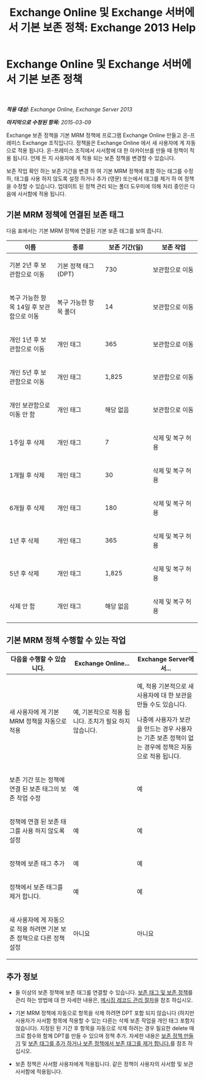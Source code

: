 ﻿---
title: 'Exchange Online 및 Exchange 서버에서 기본 보존 정책: Exchange 2013 Help'
TOCTitle: 기본 보존 정책
ms:assetid: bcf31b2d-463b-4623-b488-c8ac40f14f62
ms:mtpsurl: https://technet.microsoft.com/ko-kr/library/Dn775046(v=EXCHG.150)
ms:contentKeyID: 62625497
ms.date: 05/22/2018
mtps_version: v=EXCHG.150
ms.translationtype: MT
---

# Exchange Online 및 Exchange 서버에서 기본 보존 정책

 

_**적용 대상:** Exchange Online, Exchange Server 2013_

_**마지막으로 수정된 항목:** 2015-03-09_

Exchange 보존 정책을 기본 MRM 정책에 프로그램 Exchange Online 만들고 온-프레미스 Exchange 조직입니다. 정책을은 Exchange Online 에서 새 사용자에 게 자동으로 적용 됩니다. 온-프레미스 조직에서 사서함에 대 한 아카이브를 만들 때 정책이 적용 됩니다. 언제 든 지 사용자에 게 적용 되는 보존 정책을 변경할 수 있습니다.

보존 작업 확인 하는 보존 기간을 변경 하 여 기본 MRM 정책에 포함 하는 태그를 수정 하, 태그를 사용 하지 않도록 설정 하거나 추가 (영문) 또는에서 태그를 제거 하 여 정책을 수정할 수 있습니다. 업데이트 된 정책 관리 되는 폴더 도우미에 의해 처리 중인은 다음에 사서함에 적용 됩니다.

## 기본 MRM 정책에 연결된 보존 태그

다음 표에서는 기본 MRM 정책에 연결된 기본 보존 태그를 보여 줍니다.


<table>
<colgroup>
<col style="width: 25%" />
<col style="width: 25%" />
<col style="width: 25%" />
<col style="width: 25%" />
</colgroup>
<thead>
<tr class="header">
<th>이름</th>
<th>종류</th>
<th>보존 기간(일)</th>
<th>보존 작업</th>
</tr>
</thead>
<tbody>
<tr class="odd">
<td><p>기본 2년 후 보관함으로 이동</p></td>
<td><p>기본 정책 태그 (DPT)</p></td>
<td><p>730</p></td>
<td><p>보관함으로 이동</p></td>
</tr>
<tr class="even">
<td><p>복구 가능한 항목 14일 후 보관함으로 이동</p></td>
<td><p>복구 가능한 항목 폴더</p></td>
<td><p>14</p></td>
<td><p>보관함으로 이동</p></td>
</tr>
<tr class="odd">
<td><p>개인 1년 후 보관함으로 이동</p></td>
<td><p>개인 태그</p></td>
<td><p>365</p></td>
<td><p>보관함으로 이동</p></td>
</tr>
<tr class="even">
<td><p>개인 5년 후 보관함으로 이동</p></td>
<td><p>개인 태그</p></td>
<td><p>1,825</p></td>
<td><p>보관함으로 이동</p></td>
</tr>
<tr class="odd">
<td><p>개인 보관함으로 이동 안 함</p></td>
<td><p>개인 태그</p></td>
<td><p>해당 없음</p></td>
<td><p>보관함으로 이동</p></td>
</tr>
<tr class="even">
<td><p>1주일 후 삭제</p></td>
<td><p>개인 태그</p></td>
<td><p>7</p></td>
<td><p>삭제 및 복구 허용</p></td>
</tr>
<tr class="odd">
<td><p>1개월 후 삭제</p></td>
<td><p>개인 태그</p></td>
<td><p>30</p></td>
<td><p>삭제 및 복구 허용</p></td>
</tr>
<tr class="even">
<td><p>6개월 후 삭제</p></td>
<td><p>개인 태그</p></td>
<td><p>180</p></td>
<td><p>삭제 및 복구 허용</p></td>
</tr>
<tr class="odd">
<td><p>1년 후 삭제</p></td>
<td><p>개인 태그</p></td>
<td><p>365</p></td>
<td><p>삭제 및 복구 허용</p></td>
</tr>
<tr class="even">
<td><p>5년 후 삭제</p></td>
<td><p>개인 태그</p></td>
<td><p>1,825</p></td>
<td><p>삭제 및 복구 허용</p></td>
</tr>
<tr class="odd">
<td><p>삭제 안 함</p></td>
<td><p>개인 태그</p></td>
<td><p>해당 없음</p></td>
<td><p>삭제 및 복구 허용</p></td>
</tr>
</tbody>
</table>


## 기본 MRM 정책 수행할 수 있는 작업


<table>
<colgroup>
<col style="width: 33%" />
<col style="width: 33%" />
<col style="width: 33%" />
</colgroup>
<thead>
<tr class="header">
<th>다음을 수행할 수 있습니다.</th>
<th>Exchange Online...</th>
<th>Exchange Server에서...</th>
</tr>
</thead>
<tbody>
<tr class="odd">
<td><p>새 사용자에 게 기본 MRM 정책을 자동으로 적용</p></td>
<td><p>예, 기본적으로 적용 됩니다. 조치가 필요 하지 않습니다.</p></td>
<td><p>예, 적용 기본적으로 새 사용자에 대 한 보관을 만들 수도 있습니다.</p>
<p>나중에 사용자가 보관을 만드는 경우 사용자는 기존 보존 정책이 없는 경우에 정책은 자동으로 적용 됩니다.</p></td>
</tr>
<tr class="even">
<td><p>보존 기간 또는 정책에 연결 된 보존 태그의 보존 작업 수정</p></td>
<td><p>예</p></td>
<td><p>예</p></td>
</tr>
<tr class="odd">
<td><p>정책에 연결 된 보존 태그를 사용 하지 않도록 설정</p></td>
<td><p>예</p></td>
<td><p>예</p></td>
</tr>
<tr class="even">
<td><p>정책에 보존 태그 추가</p></td>
<td><p>예</p></td>
<td><p>예</p></td>
</tr>
<tr class="odd">
<td><p>정책에서 보존 태그를 제거 합니다.</p></td>
<td><p>예</p></td>
<td><p>예</p></td>
</tr>
<tr class="even">
<td><p>새 사용자에 게 자동으로 적용 하려면 기본 보존 정책으로 다른 정책 설정</p></td>
<td><p>아니요</p></td>
<td><p>아니요</p></td>
</tr>
</tbody>
</table>


## 추가 정보

  - 둘 이상의 보존 정책에 보존 태그를 연결할 수 있습니다. [보존 태그 및 보존 정책](retention-tags-and-retention-policies-exchange-2013-help.md)를 관리 하는 방법에 대 한 자세한 내용은, [메시징 레코드 관리 절차](messaging-records-management-procedures-exchange-2013-help.md)을 참조 하십시오.

  - 기본 MRM 정책에 자동으로 항목을 삭제 하려면 DPT 포함 되지 않습니다 (하지만 사용자가 사서함 항목에 적용할 수 있는 다른는 삭제 보존 작업을 개인 태그 포함지 않습니다). 지정된 된 기간 후 항목을 자동으로 삭제 하려는 경우 필요한 delete 매크로 함수와 함께 DPT를 만들 수 있으며 정책 추가. 자세한 내용은 [보존 정책 만들기](create-a-retention-policy-exchange-2013-help.md) 및 [보존 태그를 추가 하거나 보존 정책에서 보존 태그를 제거 합니다.](add-retention-tags-to-or-remove-retention-tags-from-a-retention-policy-exchange-2013-help.md)를 참조 하십시오.

  - 보존 정책은 사서함 사용자에게 적용됩니다. 같은 정책이 사용자의 사서함 및 보관 사서함에 적용됩니다.

